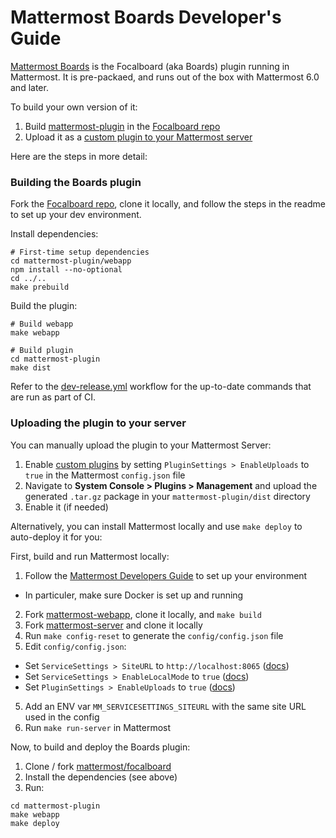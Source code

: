 # Mattermost Boards Developer's Guide

[Mattermost Boards](https://mattermost.com/boards/) is the Focalboard (aka Boards) plugin running in Mattermost. It is pre-packaed, and runs out of the box with Mattermost 6.0 and later.

To build your own version of it:
1. Build [mattermost-plugin](https://github.com/mattermost/focalboard/tree/main/mattermost-plugin) in the [Focalboard repo](https://github.com/mattermost/focalboard)
2. Upload it as a [custom plugin to your Mattermost server](https://developers.mattermost.com/integrate/admin-guide/admin-plugins-beta/#custom-plugins)

Here are the steps in more detail:

### Building the Boards plugin

Fork the [Focalboard repo](https://github.com/mattermost/focalboard), clone it locally, and follow the steps in the readme to set up your dev environment.

Install dependencies:
```
# First-time setup dependencies
cd mattermost-plugin/webapp
npm install --no-optional
cd ../..
make prebuild
```

Build the plugin:
```
# Build webapp
make webapp

# Build plugin
cd mattermost-plugin
make dist
```

Refer to the [dev-release.yml](https://github.com/mattermost/focalboard/blob/main/.github/workflows/dev-release.yml#L168) workflow for the up-to-date commands that are run as part of CI.

### Uploading the plugin to your server

You can manually upload the plugin to your Mattermost Server:
1. Enable [custom plugins](https://developers.mattermost.com/integrate/admin-guide/admin-plugins-beta/#custom-plugins) by setting `PluginSettings > EnableUploads` to `true` in the Mattermost `config.json` file
2. Navigate to **System Console > Plugins > Management** and upload the generated `.tar.gz` package in your `mattermost-plugin/dist` directory
3. Enable it (if needed)

Alternatively, you can install Mattermost locally and use `make deploy` to auto-deploy it for you:

First, build and run Mattermost locally:
1. Follow the [Mattermost Developers Guide](https://developers.mattermost.com/contribute/server/developer-setup/) to set up your environment
  * In particuler, make sure Docker is set up and running
2. Fork [mattermost-webapp](https://github.com/mattermost/mattermost-webapp), clone it locally, and `make build`
3. Fork [mattermost-server](https://github.com/mattermost/mattermost-server) and clone it locally
3. Run `make config-reset` to generate the `config/config.json` file
4. Edit `config/config.json`:
  * Set `ServiceSettings > SiteURL` to `http://localhost:8065` ([docs](https://docs.mattermost.com/configure/configuration-settings.html#site-url))
  * Set `ServiceSettings > EnableLocalMode` to `true` ([docs](https://docs.mattermost.com/configure/configuration-settings.html#enable-local-mode))
  * Set `PluginSettings > EnableUploads` to `true` ([docs](https://developers.mattermost.com/integrate/admin-guide/admin-plugins-beta/#custom-plugins))
5. Add an ENV var `MM_SERVICESETTINGS_SITEURL` with the same site URL used in the config
6. Run `make run-server` in Mattermost

Now, to build and deploy the Boards plugin:
1. Clone / fork [mattermost/focalboard](https://github.com/mattermost/focalboard)
2. Install the dependencies (see above)
3. Run:
```
cd mattermost-plugin
make webapp
make deploy
```
